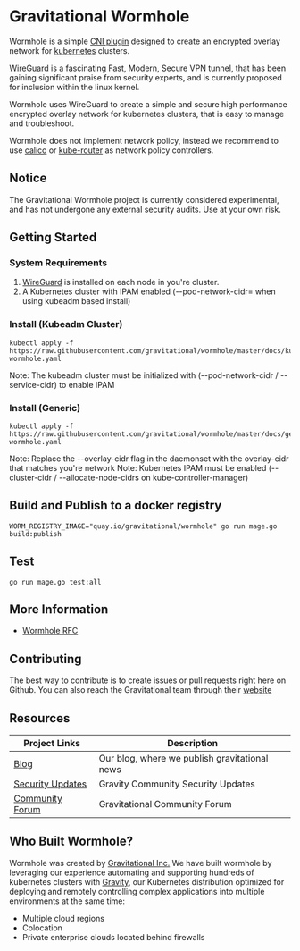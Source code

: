 # Gravitational Wormhole
Wormhole is a simple [CNI plugin](https://github.com/containernetworking/cni) designed to create an encrypted overlay network for [kubernetes](https://kubernetes.io) clusters.

[WireGuard](https://www.wireguard.com) is a fascinating Fast, Modern, Secure VPN tunnel, that has been gaining significant praise from security experts, and is currently proposed for inclusion within the linux kernel.

Wormhole uses WireGuard to create a simple and secure high performance encrypted overlay network for kubernetes clusters, that is easy to manage and troubleshoot.

Wormhole does not implement network policy, instead we recommend to use [calico](https://github.com/projectcalico/calico) or [kube-router](https://github.com/cloudnativelabs/kube-router) as network policy controllers.

## Notice
<aside class="warning">
The Gravitational Wormhole project is currently considered experimental, and has not undergone any external security audits. Use at your own risk.
</aside>


## Getting Started

### System Requirements
1. [WireGuard](https://www.wireguard.com/install/) is installed on each node in you're cluster.
2. A Kubernetes cluster with IPAM enabled (--pod-network-cidr= when using kubeadm based install)

### Install (Kubeadm Cluster)
```console
kubectl apply -f https://raw.githubusercontent.com/gravitational/wormhole/master/docs/kube-wormhole.yaml
```

Note: The kubeadm cluster must be initialized with (--pod-network-cidr / --service-cidr) to enable IPAM

### Install (Generic)
```console
kubectl apply -f https://raw.githubusercontent.com/gravitational/wormhole/master/docs/generic-wormhole.yaml
```

Note: Replace the --overlay-cidr flag in the daemonset with the overlay-cidr that matches you're network
Note: Kubernetes IPAM must be enabled (--cluster-cidr / --allocate-node-cidrs on kube-controller-manager)

## Build and Publish to a docker registry

```
WORM_REGISTRY_IMAGE="quay.io/gravitational/wormhole" go run mage.go build:publish
```

## Test

```
go run mage.go test:all
```


## More Information
- [Wormhole RFC](docs/rfcs/0001-spec.md)

## Contributing
The best way to contribute is to create issues or pull requests right here on Github. You can also reach the Gravitational team through their [website](https://gravitational.com)

## Resources
|Project Links| Description
|---|----
| [Blog](http://blog.gravitational.com) | Our blog, where we publish gravitational news |
| [Security Updates](https://groups.google.com/forum/#!forum/gravity-community-security) | Gravity Community Security Updates |
| [Community Forum](https://community.gravitational.com) | Gravitational Community Forum|

## Who Built Wormhole?
Wormhole was created by [Gravitational Inc.](https://gravitational.com) We have built wormhole by leveraging our experience automating and supporting hundreds of kubernetes clusters with [Gravity](https://gravitational.com/gravity/), our Kubernetes distribution optimized for deploying and remotely controlling complex applications into multiple environments at the same time:

- Multiple cloud regions
- Colocation
- Private enterprise clouds located behind firewalls